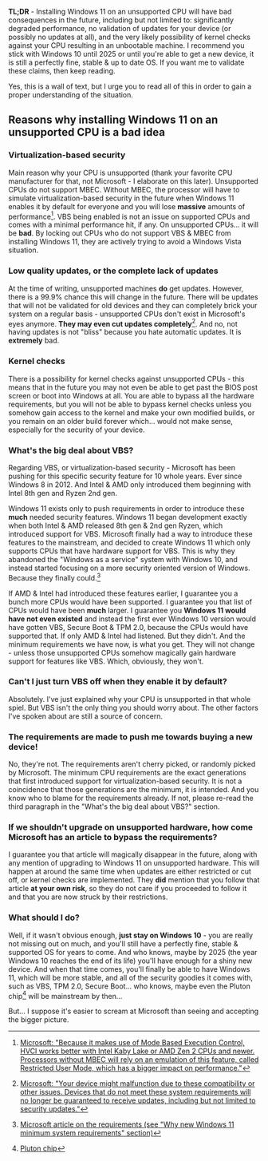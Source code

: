 **TL;DR** - Installing Windows 11 on an unsupported CPU will have bad consequences in the future, including but not limited to: significantly degraded performance, no validation of updates for your device (or possibly no updates at all), and the very likely possibility of kernel checks against your CPU resulting in an unbootable machine. I recommend you stick with Windows 10 until 2025 or until you're able to get a new device, it is still a perfectly fine, stable & up to date OS. If you want me to validate these claims, then keep reading.

Yes, this is a wall of text, but I urge you to read all of this in order to gain a proper understanding of the situation.

<h2>Reasons why installing Windows 11 on an unsupported CPU is a bad idea</h2>

<h3>Virtualization-based security</h3>

Main reason why your CPU is unsupported (thank your favorite CPU manufacturer for that, not Microsoft - I elaborate on this later). Unsupported CPUs do not support MBEC. Without MBEC, the processor will have to simulate virtualization-based security in the future when Windows 11 enables it by default for everyone and you will lose **massive** amounts of performance[^3]. VBS being enabled is not an issue on supported CPUs and comes with a minimal performance hit, if any. On unsupported CPUs... it will be **bad**. By locking out CPUs who do not support VBS & MBEC from installing Windows 11, they are actively trying to avoid a Windows Vista situation.

<h3>Low quality updates, or the complete lack of updates</h3>

At the time of writing, unsupported machines **do** get updates. However, there is a 99.9% chance this will change in the future. There will be updates that will not be validated for old devices and they can completely brick your system on a regular basis - unsupported CPUs don't exist in Microsoft's eyes anymore. **They may even cut updates completely**[^4]. And no, not having updates is not "bliss" because you hate automatic updates. It is **extremely** bad.

<h3>Kernel checks</h3>

There is a possibility for kernel checks against unsupported CPUs - this means that in the future you may not even be able to get past the BIOS post screen or boot into Windows at all. You are able to bypass all the hardware requirements, but you will not be able to bypass kernel checks unless you somehow gain access to the kernel and make your own modified builds, or you remain on an older build forever which... would not make sense, especially for the security of your device.

<h3>What's the big deal about VBS?</h3>

Regarding VBS, or virtualization-based security - Microsoft has been pushing for this specific security feature for 10 whole years. Ever since Windows 8 in 2012. And Intel & AMD only introduced them beginning with Intel 8th gen and Ryzen 2nd gen.

Windows 11 exists only to push requirements in order to introduce these **much** needed security features. Windows 11 began development exactly when both Intel & AMD released 8th gen & 2nd gen Ryzen, which introduced support for VBS. Microsoft finally had a way to introduce these features to the mainstream, and decided to create Windows 11 which only supports CPUs that have hardware support for VBS. This is why they abandoned the "Windows as a service" system with Windows 10, and instead started focusing on a more security oriented version of Windows. Because they finally could.[^1]

If AMD & Intel had introduced these features earlier, I guarantee you a bunch more CPUs would have been supported. I guarantee you that list of CPUs would have been **much** larger. I guarantee you **Windows 11 would have not even existed** and instead the first ever Windows 10 version would have gotten VBS, Secure Boot & TPM 2.0, because the CPUs would have supported that. If only AMD & Intel had listened. But they didn't. And the minimum requirements we have now, is what you get. They will not change - unless those unsupported CPUs somehow magically gain hardware support for features like VBS. Which, obviously, they won't.

<h3>Can't I just turn VBS off when they enable it by default?</h3>

Absolutely. I've just explained why your CPU is unsupported in that whole spiel. But VBS isn't the only thing you should worry about. The other factors I've spoken about are still a source of concern.

<h3>The requirements are made to push me towards buying a new device!</h3>

No, they're not. The requirements aren't cherry picked, or randomly picked by Microsoft. The minimum CPU requirements are the exact generations that first introduced support for virtualization-based security. It is not a coincidence that those generations are the minimum, it is intended. And you know who to blame for the requirements already. If not, please re-read the third paragraph in the "What's the big deal about VBS?" section.

<h3>If we shouldn't upgrade on unsupported hardware, how come Microsoft has an article to bypass the requirements?</h3>

I guarantee you that article will magically disappear in the future, along with any mention of upgrading to Windows 11 on unsupported hardware. This will happen at around the same time when updates are either restricted or cut off, or kernel checks are implemented. They **did** mention that you follow that article **at your own risk**, so they do not care if you proceeded to follow it and that you are now struck by their restrictions.

<h3>What should I do?</h3>

Well, if it wasn't obvious enough, **just stay on Windows 10** - you are really not missing out on much, and you'll still have a perfectly fine, stable & supported OS for years to come. And who knows, maybe by 2025 (the year Windows 10 reaches the end of its life) you'll have enough for a shiny new device. And when that time comes, you'll finally be able to have Windows 11, which will be more stable, and all of the security goodies it comes with, such as VBS, TPM 2.0, Secure Boot... who knows, maybe even the Pluton chip[^2] will be mainstream by then...

But... I suppose it's easier to scream at Microsoft than seeing and accepting the bigger picture. 

[^1]: [Microsoft article on the requirements (see "Why new Windows 11 minimum system requirements" section)](https://blogs.windows.com/windows-insider/2021/06/28/update-on-windows-11-minimum-system-requirements/)
[^2]: [Pluton chip](https://www.microsoft.com/security/blog/2020/11/17/meet-the-microsoft-pluton-processor-the-security-chip-designed-for-the-future-of-windows-pcs/)
[^3]: [Microsoft: "Because it makes use of Mode Based Execution Control, HVCI works better with Intel Kaby Lake or AMD Zen 2 CPUs and newer. Processors without MBEC will rely on an emulation of this feature, called Restricted User Mode, which has a bigger impact on performance."](https://docs.microsoft.com/en-us/windows/security/threat-protection/device-guard/enable-virtualization-based-protection-of-code-integrity)
[^4]: [Microsoft: "Your device might malfunction due to these compatibility or other issues. Devices that do not meet these system requirements will no longer be guaranteed to receive updates, including but not limited to security updates."](https://support.microsoft.com/en-us/windows/installing-windows-11-on-devices-that-don-t-meet-minimum-system-requirements-0b2dc4a2-5933-4ad4-9c09-ef0a331518f1)
